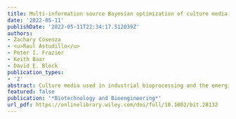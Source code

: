 ```yaml
---
title: Multi-information source Bayesian optimization of culture media for cellular agriculture
date: '2022-05-11'
publishDate: '2022-05-11T22:34:17.512039Z'
authors:
- Zachary Cosenza
- <u>Raul Astudillo</u>
- Peter I. Frazier
- Keith Baar
- David E. Block
publication_types:
- '2'
abstract: Culture media used in industrial bioprocessing and the emerging field of cellular agriculture is difficult to optimize due to the lack of rigorous mathematical models of cell growth and culture conditions, as well as the complexity of the design space. Rapid growth assays are inaccurate yet convenient, while robust measures of cell number can be time-consuming to the point of limiting experimentation. In this study, we optimized a cell culture media with 14 components using a multi-information source Bayesian optimization algorithm that locates optimal media conditions based on an iterative refinement of an uncertainty-weighted desirability function. As a model system, we utilized murine C2C12 cells, using AlamarBlue, LIVE stain, and trypan blue exclusion cell counting assays to determine cell number. Using this experimental optimization algorithm, we were able to design media with 181% more cells than a common commercial variant with a similar economic cost, while doing so in 38% fewer experiments than an efficient design-of-experiments method. The optimal medium generalized well to long-term growth up to four passages of C2C12 cells, indicating the multi-information source assay improved measurement robustness relative to rapid growth assays alone.
featured: false
publication: '*Biotechnology and Bioengineering*'
url_pdf: https://onlinelibrary.wiley.com/doi/full/10.1002/bit.28132
---
```


